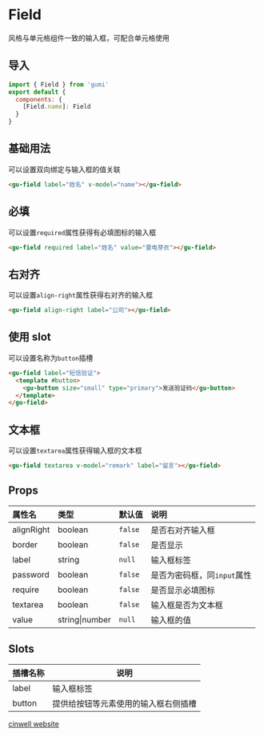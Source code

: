 # Field

风格与单元格组件一致的输入框，可配合单元格使用

<div class="mdoc">
<div class="mdoc-main">

## 导入

```js
import { Field } from 'gumi'
export default {
  components: {
    [Field.name]: Field
  }
}
```

## 基础用法

可以设置双向绑定与输入框的值关联

```html
<gu-field label="姓名" v-model="name"></gu-field>
```

## 必填

可以设置`required`属性获得有必填图标的输入框

```html
<gu-field required label="姓名" value="雷电芽衣"></gu-field>
```

## 右对齐

可以设置`align-right`属性获得右对齐的输入框

```html
<gu-field align-right label="公司"></gu-field>
```

## 使用 slot

可以设置名称为`button`插槽

```html
<gu-field label="短信验证">
  <template #button>
    <gu-button size="small" type="primary">发送验证码</gu-button>
  </template>
</gu-field>
```

## 文本框

可以设置`textarea`属性获得输入框的文本框

```html
<gu-field textarea v-model="remark" label="留言"></gu-field>
```

## Props 

| 属性名 |  类型   |  默认值   |                           说明                           |
| :----- | :------ | :-------- | :------------------------------------------------------- |
| alignRight | boolean | `false` | 是否右对齐输入框 |
| border | boolean | `false` | 是否显示 |
| label | string |  `null`  |                      输入框标签                      |
| password | boolean | `false` | 是否为密码框，同`input`属性 |
|  require  | boolean |  `false`  |    是否显示必填图标    |
| textarea | boolean |  `false`  |                     输入框是否为文本框                     |
| value | string\|number |  `null`   |                      输入框的值                      |



## Slots 

| 插槽名称 | 说明                                 |
| -------- | ------------------------------------ |
| label    | 输入框标签                           |
| button   | 提供给按钮等元素使用的输入框右侧插槽 |

</div>

<div class="mdoc-section">

[cinwell website](http://localhost:8080/#/senior/field ':include :type=iframe frameborder=no')

</div>

</div>

